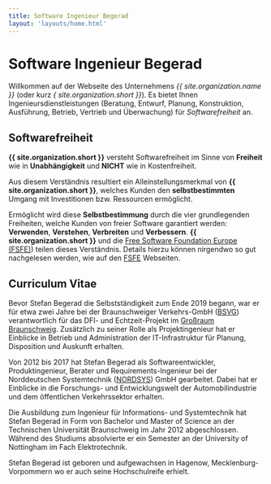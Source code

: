 ```yaml
---
title: Software Ingenieur Begerad
layout: 'layouts/home.html'
---
```


# Software Ingenieur Begerad

Willkommen auf der Webseite des Unternehmens
*{{ site.organization.name }}* (oder kurz *{ site.organization.short }}*).
Es bietet Ihnen Ingenieursdienstleistungen
(Beratung, Entwurf, Planung, Konstruktion, Ausführung, Betrieb, Vertrieb und Überwachung) für
*Softwarefreiheit* an.

## Softwarefreiheit

<p><b>{{ site.organization.short }}</b> versteht Softwarefreiheit im Sinne von <b>Freiheit</b> wie in <b>Unabhängigkeit</b> und <b>NICHT</b> wie in Kostenfreiheit.</p>

<p>Aus diesem Verständnis resultiert ein Alleinstellungsmerkmal von <b>{{ site.organization.short }}</b>, welches Kunden den <b>selbstbestimmten</b> Umgang mit Investitionen bzw. Ressourcen ermöglicht.</p>

<p>Ermöglicht wird diese <b>Selbstbestimmung</b> durch die vier grundlegenden Freiheiten, welche Kunden von freier Software garantiert werden: <b>Verwenden</b>, <b>Verstehen</b>, <b>Verbreiten</b> und <b>Verbessern</b>. <b>{{ site.organization.short }}</b> und die <a href="https://fsfe.org/freesoftware/freesoftware.de.html" target="_blank" rel="noopener noreferrer">Free Software Foundation Europe (FSFE)</a>) teilen dieses Verständnis. Details hierzu können nirgendwo so gut nachgelesen werden, wie auf den <a href="https://fsfe.org/index.de.html" target="_blank" rel="noopener noreferrer">FSFE</a> Webseiten.</p>

<h2>Curriculum Vitae</h2>

<p>Bevor Stefan Begerad die Selbstständigkeit zum Ende 2019 begann, war er für etwa zwei Jahre bei der Braunschweiger Verkehrs-GmbH (<a href="https://bsvg.net" target="_blank" rel="noopener noreferrer">BSVG</a>) verantwortlich für das DFI- und Echtzeit-Projekt im <a href="https://www.regionalverband-braunschweig.de/echtzeit/" target="_blank" rel="noopener noreferrer">Großraum Braunschweig</a>. Zusätzlich zu seiner Rolle als Projektingenieur hat er Einblicke in Betrieb und Administration der IT-Infrastruktur für Planung, Disposition und Auskunft erhalten.</p>

<p>Von 2012 bis 2017 hat Stefan Begerad als Softwareentwickler, Produktingenieur, Berater und Requirements-Ingenieur bei der Norddeutschen Systemtechnik (<a href="https://nordsys.de" target="_blank" rel="noopener noreferrer">NORDSYS</a>) GmbH gearbeitet. Dabei hat er Einblicke in die Forschungs- und Entwicklungswelt der Automobilindustrie und dem öffentlichen Verkehrssektor erhalten.</p>

<p>Die Ausbildung zum Ingenieur für Informations- und Systemtechnik hat Stefan Begerad in Form von Bachelor und Master of Science an der Technischen Universität Braunschweig im Jahr 2012 abgeschlossen. Während des Studiums absolvierte er ein Semester an der University of Nottingham im Fach Elektrotechnik.<p>

<p>Stefan Begerad ist geboren und aufgewachsen in Hagenow, Mecklenburg-Vorpommern wo er auch seine Hochschulreife erhielt.</p>
